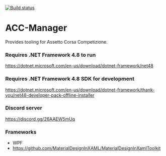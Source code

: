 [![Build status](https://ci.appveyor.com/api/projects/status/u6yxjmncb1g8484h/branch/dev?svg=true)](https://ci.appveyor.com/project/RiddleTime/acc-manager/branch/dev)

# ACC-Manager
Provides tooling for Assetto Corsa Competizione.

### Requires .NET Framework 4.8 to run
https://dotnet.microsoft.com/en-us/download/dotnet-framework/net48

### Requires .NET Framework 4.8 SDK for development
https://dotnet.microsoft.com/en-us/download/dotnet-framework/thank-you/net48-developer-pack-offline-installer


### Discord server
https://discord.gg/26AAEW5mUq


### Frameworks
- WPF
- https://github.com/MaterialDesignInXAML/MaterialDesignInXamlToolkit
